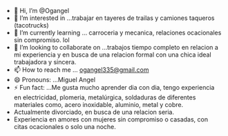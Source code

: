 - 👋 Hi, I’m @Ogangel
- 👀 I’m interested in ...trabajar en tayeres de trailas y camiones taqueros (tacotrucks) 
- 🌱 I’m currently learning ... carroceria y mecanica, relaciones ocacionales sin compromiso. lol
- 💞️ I’m looking to collaborate on ...trabajos tiempo completo en relacion a mi experiencia y en busca de una relacion formal con una chica ideal trabajadora y sincera.
- 📫 How to reach me ... ogangel335@gmail.com
- 😄 Pronouns: ...Miguel Angel
- ⚡ Fun fact: ...Me gusta mucho aprender dia con dia, tengo experiencia en electricidad, plomeria, metalúrgica, soldaduras de diferentes materiales como, acero inoxidable, aluminio, metal y cobre.
- Actualmente divorciado, en busca de una relacion seria.
- Experiencia en amores con mujeres sin compromiso o casadas, con citas ocacionales o solo una noche.

<!---
Ogangel/Ogangel is a ✨ special ✨ repository because its `README.md` (this file) appears on your GitHub profile.
You can click the Preview link to take a look at your changes.
--->
